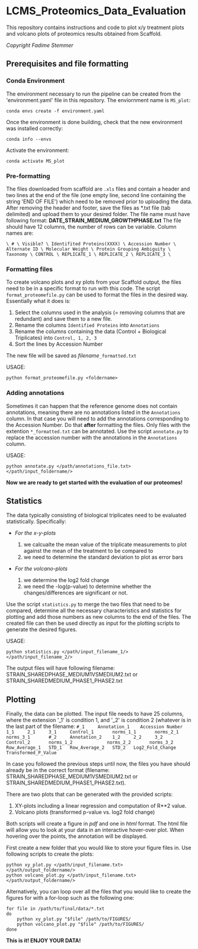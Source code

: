 # LCMS_Proteomics_Data_Evaluation
This repository contains instructions and code to plot x/y treatment plots and volcano plots of proteomics results obtained from Scaffold. 

*Copyright Fadime Stemmer*

## Prerequisites and file formatting
### Conda Environment
The environment necessary to run the pipeline can be created from the 'environment.yaml' file in this repository. The enviornment name is `MS_plot`: 

```
conda envs create -f environment.yaml
```

Once the environment is done building, check that the new environment was installed correctly:

```
conda info --envs
```

Activate the environment: 

```
conda activate MS_plot
```

### Pre-formatting
The files downloaded from scaffold are `.xls` files and contain a header and two lines at the end of the file (one empty line, second line containing the string 'END OF FILE') which need to be removed prior to uploading the data. After removing the header and footer, save the files as *.txt file (tab delimited) and upload them to your desired folder. The file name must have following format: **DATE_STRAIN_MEDIUM_GROWTHPHASE.txt** The file should have 12 columns, the number of rows can be variable. Column names are: 

`\ # \ Visible? \ Identifited Proteins(XXXX) \ Accession Number \ Alternate ID \ Molecular Weight \ Protein Grouping Ambiguity \ Taxonomy \ CONTROL \ REPLICATE_1 \ REPLICATE_2 \ REPLICATE_3 \`

### Formatting files
To create volcano plots and xy plots from your Scaffold output, the files need to be in a specific format to run with this code. The script `format_proteomefile.py` can be used to format the files in the desired way. Essentially what it does is: 
1. Select the columns used in the analysis (= removing columns that are redundant) and save them to a new file. 
2. Rename the columns `Identified Proteins` into `Annotations`
3. Rename the columns containing the data (Control + Biological Triplicates) into `Control, 1, 2, 3`
4. Sort the lines by Accession Number

The new file will be saved as *filename*`_formatted.txt`

USAGE: 
```
python format_proteomefile.py <foldername>
```

### Adding annotations
Sometimes it can happen that the reference genome does not contain annotations, meaning there are no annotations listed in the `Annotations` column. In that case you will need to add the annotations corresponding to the Accession Number. Do that **after** formatting the files. Only files with the extention `*_formatted.txt` can be annotated. Use the script `annotate.py` to replace the accession number with the annotations in the `Annotations` column. 

USAGE: 
```
python annotate.py </path/annotations_file.txt> </path/input_foldername/>
```

**Now we are ready to get started with the evaluation of our proteomes!**

## Statistics
The data typically consisting of biological triplicates need to be evaluated statistically. Specifically:
- *For the x-y-plots* 
  1. we calcualte the mean value of the triplicate measurements to plot against the mean of the treatment to be compared to
  2. we need to determine the standard deviation to plot as error bars
 
- *For the volcano-plots*
  1. we determine the log2 fold change
  2. we need the -log(p-value) to determine whether the changes/differences are significant or not.
 
Use the script `statistics.py` to merge the two files that need to be compared, determine all the necessary characteristics and statistics for plotting and add those numbers as new columns to the end of the files. The created file can then be used directly as input for the plotting scripts to generate the desired figures. 

USAGE: 
```
python statistics.py </path/input_filename_1/> </path/input_filename_2/>
```

The output files will have following filename: STRAIN_SHAREDPHASE_MEDIUM1VSMEDIUM2.txt or STRAIN_SHAREDMEDIUM_PHASE1_PHASE2.txt

## Plotting
Finally, the data can be plotted. The input file needs to have 25 columns, where the extension '_1' is condition 1, and '_2' is condition 2 (whatever is in the last part of the filename: 
`#_1     Annotation_1    Accession Number        1_1     2_1     3_1     Control_1       norms_1_1       norms_2_1       norms_3_1       #_2     Annotation_2    1_2     2_2     3_2     Control_2       norms_1_2             norms_2_2       norms_3_2       Row_Average_1   STD_1   Row_Average_2   STD_2   Log2_Fold_Change        Transformed_P_Value`

In case you followed the previous steps until now, the files you have should already be in the correct format (filename: STRAIN_SHAREDPHASE_MEDIUM1VSMEDIUM2.txt or STRAIN_SHAREDMEDIUM_PHASE1_PHASE2.txt).

There are two plots that can be generated with the provided scripts: 
1. XY-plots including a linear regression and computation of R**2 value.
2. Volcano plots (transformed p-value vs. log2 fold change)

Both scripts will create a figure in *pdf* and one in *html* format. The html file will allow you to look at your data in an interactive hover-over plot. When hovering over the points, the annotation will be displayed.

First create a new folder that you would like to store your figure files in. Use following scripts to create the plots: 
```
python xy_plot.py </path/input_filename.txt> </path/output_foldername/>
python volcano_plot.py </path/input_filename.txt> </path/output_foldername/>
```
Alternatively, you can loop over all the files that you would like to create the figures for with a for-loop such as the following one:
```
for file in /path/to/final/data/*.txt
do
    python xy_plot.py "$file" /path/to/FIGURES/
    python volcano_plot.py "$file" /path/to/FIGURES/
done
```
**This is it! ENJOY YOUR DATA!**


